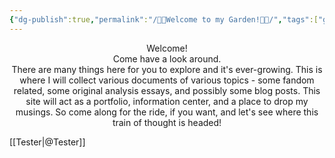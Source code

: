 ```yaml
---
{"dg-publish":true,"permalink":"/🪻🌸Welcome to my Garden!📖👋/","tags":["gardenEntry"],"noteIcon":""}
---
```


<center>Welcome!</center>

<center>Come have a look around.</center>

<center>There are many things here for you to explore and it's ever-growing. This is where I will collect various documents of various topics - some fandom related, some original analysis essays, and possibly some blog posts. This site will act as a portfolio, information center, and a place to drop my musings. So come along for the ride, if you want, and let's see where this train of thought is headed!</center>

[[Tester\|@Tester]]
